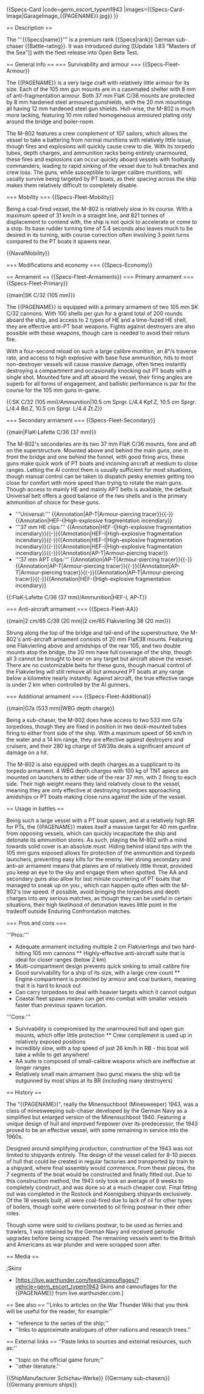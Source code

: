 {{Specs-Card
|code=germ_escort_typem1943
|images={{Specs-Card-Image|GarageImage_{{PAGENAME}}.jpg}}
}}

== Description ==
<!-- ''In the first part of the description, cover the history of the ship's creation and military application. In the second part, tell the reader about using this ship in the game. Add a screenshot: if a beginner player has a hard time remembering vehicles by name, a picture will help them identify the ship in question.'' -->
The '''{{Specs|name}}''' is a premium rank {{Specs|rank}} German sub-chaser {{Battle-rating}}. It was introduced during [[Update 1.83 "Masters of the Sea"]] with the fleet release into Open Beta Test.

== General info ==
=== Survivability and armour ===
{{Specs-Fleet-Armour}}
<!-- ''Talk about the vehicle's armour. Note the most well-defended and most vulnerable zones, e.g. the ammo magazine. Evaluate the composition of components and assemblies responsible for movement and manoeuvrability. Evaluate the survivability of the primary and secondary armaments separately. Don't forget to mention the size of the crew, which plays an important role in fleet mechanics. Save tips on preserving survivability for the "Usage in battles" section. If necessary, use a graphical template to show the most well-protected or most vulnerable points in the armour.'' -->

The {{PAGENAME}} is a very large craft with relatively little armour for its size. Each of the 105 mm gun mounts are in a casemated shelter with 8 mm of anti-fragmentation armour. Both 37 mm FlaK C/36 mounts are protected by 8 mm hardened steel armoured gunshields, with the 20 mm mountings all having 12 mm hardened steel gun shields. Hull-wise, the M-802 is much more lacking, featuring 10 mm rolled homogeneous armoured plating only around the bridge and boiler-room.

The M-802 features a crew complement of 107 sailors, which allows the vessel to take a battering from normal munitions with relatively little issue, though fires and explosions will quickly cause crew to die. With its torpedo tubes, depth charges, and ammunition racks being entirely unarmoured, these fires and explosions can occur quickly aboard vessels with foolhardy commanders, leading to rapid sinking of the vessel due to hull breaches and crew loss. The guns, while susceptible to larger calibre munitions, will usually survive being targeted by PT boats, as their spacing across the ship makes them relatively difficult to completely disable.

=== Mobility ===
{{Specs-Fleet-Mobility}}
<!-- ''Write about the ship's mobility. Evaluate its power and manoeuvrability, rudder rerouting speed, stopping speed at full tilt, with its maximum forward and reverse speed.'' -->
Being a coal-fired vessel, the M-802 is relatively slow in its course. With a maximum speed of 31 km/h in a straight line, and 821 tonnes of displacement to contend with, the ship is not quick to accelerate or come to a stop. Its base rudder turning time of 5.4 seconds also leaves much to be desired in its turning, with course correction often involving 3 point turns compared to the PT boats it spawns near.

{{NavalMobility}}

=== Modifications and economy ===
{{Specs-Economy}}

== Armament ==
{{Specs-Fleet-Armaments}}
=== Primary armament ===
{{Specs-Fleet-Primary}}
<!-- ''Provide information about the characteristics of the primary armament. Evaluate their efficacy in battle based on their reload speed, ballistics and the capacity of their shells. Add a link to the main article about the weapon: <code><nowiki>{{main|Weapon name (calibre)}}</nowiki></code>. Broadly describe the ammunition available for the primary armament, and provide recommendations on how to use it and which ammunition to choose.'' -->
{{main|SK C/32 (105 mm)}}

The {{PAGENAME}} is equipped with a primary armament of two 105 mm SK C/32 cannons. With 100 shells per gun for a grand total of 200 rounds aboard the ship, and access to 2 types of HE and a time-fuzed HE shell, they are effective anti-PT boat weapons. Fights against destroyers are also possible with these weapons, though care is needed to avoid their return fire.

With a four-second reload on such a large calibre munition, an 8°/s traverse rate, and access to high explosive with base fuse ammunition, hits to most non-destroyer vessels will cause massive damage, often times instantly destroying a compartment and occasionally knocking out PT boats with a single shot. Mounted fore and aft aboard the vessel, their firing angles are superb for all forms of engagement, and ballistic performance is par for the course for the 105 mm guns in-game.

{{:SK C/32 (105 mm)/Ammunition|10.5 cm Sprgr. L/4.4 Kpf.Z, 10.5 cm Sprgr. L/4.4 Bd.Z, 10.5 cm Sprgr. L/4.4 Zt.Z}}

=== Secondary armament ===
{{Specs-Fleet-Secondary}}
<!-- ''Some ships are fitted with weapons of various calibres. Secondary armaments are defined as weapons chosen with the control <code>Select secondary weapon</code>. Evaluate the secondary armaments and give advice on how to use them. Describe the ammunition available for the secondary armament. Provide recommendations on how to use them and which ammunition to choose. Remember that any anti-air armament, even heavy calibre weapons, belong in the next section. If there is no secondary armament, remove this section.'' -->
{{main|FlaK-Lafette C/36 (37 mm)}}

The M-802's secondaries are its two 37 mm FlaK C/36 mounts, fore and aft on the superstructure. Mounted above and behind the main guns, one in front the bridge and one behind the funnel, with good firing arcs, these guns make quick work of PT boats and incoming aircraft at medium to close ranges. Letting the AI control them is usually sufficient for most situations, though manual control can be taken to dispatch pesky enemies getting too close for comfort with more speed than trying to rotate the main guns. Though access to mainly HE and mainly APT belts is available, the default Universal belt offers a good balance of the two shells and is the primary ammunition of choice for these guns.

* '''Universal:''' {{Annotation|AP-T|Armour-piercing tracer}}{{-}}{{Annotation|HEF-I|High-explosive fragmentation incendiary}}
* '''37 mm HE clips:''' {{Annotation|HEF-I|High-explosive fragmentation incendiary}}{{-}}{{Annotation|HEF-I|High-explosive fragmentation incendiary}}{{-}}{{Annotation|HEF-I|High-explosive fragmentation incendiary}}{{-}}{{Annotation|HEF-I|High-explosive fragmentation incendiary}}{{-}}{{Annotation|AP-T|Armour-piercing tracer}}
* '''37 mm APT clips:''' {{Annotation|AP-T|Armour-piercing tracer}}{{-}}{{Annotation|AP-T|Armour-piercing tracer}}{{-}}{{Annotation|AP-T|Armour-piercing tracer}}{{-}}{{Annotation|AP-T|Armour-piercing tracer}}{{-}}{{Annotation|HEF-I|High-explosive fragmentation incendiary}}

{{:FlaK-Lafette C/36 (37 mm)/Ammunition|HEF-I, AP-T}}

=== Anti-aircraft armament ===
{{Specs-Fleet-AA}}
<!-- ''An important part of the ship's armament responsible for air defence. Anti-aircraft armament is defined by the weapon chosen with the control <code>Select anti-aircraft weapons</code>. Talk about the ship's anti-air cannons and machine guns, the number of guns and their positions, their effective range, and about their overall effectiveness – including against surface targets. If there are no anti-aircraft armaments, remove this section.'' -->
{{main|2 cm/65 C/38 (20 mm)|2 cm/65 Flakvierling 38 (20 mm)}}

Strung along the top of the bridge and tail-end of the superstructure, the M-802's anti-aircraft armament consists of 20 mm FlaK38 mounts. Featuring one Flakvierling above and amidships of the rear 105, and two double mounts atop the bridge, the 20 mm have full coverage of the ship, though all 3 cannot be brought to bear on any target but aircraft above the vessel. There are no customizable belts for these guns, though manual control of the Flakvierling will still remove all but armoured PT boats at any range below a kilometre nearly instantly. Against aircraft, the true effective range is under 2 km when controlled by the AI gunners.

=== Additional armament ===
{{Specs-Fleet-Additional}}
<!-- ''Describe the available additional armaments of the ship: depth charges, mines, torpedoes. Talk about their positions, available ammunition and launch features such as dead zones of torpedoes. If there is no additional armament, remove this section.'' -->
{{main|G7a (533 mm)|WBG depth charge}}

Being a sub-chaser, the M-802 does have access to two 533 mm G7a torpedoes, though they are fixed in position in two deck-mounted tubes firing to either front side of the ship. With a maximum speed of 56 km/h in the water and a 14 km range, they are effective against destroyers and cruisers, and their 280 kg charge of SW39a deals a significant amount of damage on a hit.

The M-802 is also equipped with depth charges as a supplicant to its torpedo armament. 4 WBG depth charges with 100 kg of TNT apiece are mounted on launchers to either side of the rear 37 mm, with 2 firing to each side. Their high weight means they land relatively close to the vessel, meaning they are only effective at destroying torpedoes approaching amidships or PT boats making close runs against the side of the vessel.

== Usage in battles ==
<!-- ''Describe the technique of using this ship, the characteristics of her use in a team and tips on strategy. Abstain from writing an entire guide – don't try to provide a single point of view, but give the reader food for thought. Talk about the most dangerous opponents for this vehicle and provide recommendations on fighting them. If necessary, note the specifics of playing with this vehicle in various modes (AB, RB, SB).'' -->

Being such a large vessel with a PT boat spawn, and at a relatively high BR for PTs, the {{PAGENAME}} makes itself a massive target for 40 mm gunfire from opposing vessels, which can quickly incapacitate the ship and detonate its ammunition stores. As such, playing the M-802 with a mind towards solid cover is an absolute must. Hiding behind island tips with the 105 mm guns exposed allows for protection of the ammunition and torpedo launchers, preventing easy kills for the enemy. Her strong secondary and anti-air armament means that planes are of relatively little threat, provided you keep an eye to the sky and engage them when spotted. The AA and secondary guns also allow for last minute countering of PT boats that managed to sneak up on you., which can happen quite often with the M-802's low speed. If possible, avoid bringing the torpedoes and depth charges into any serious matches, as though they can be useful in certain situations, their high likelihood of detonation leaves little point in the tradeoff outside Enduring Confrontation matches.

=== Pros and cons ===
<!-- ''Summarise and briefly evaluate the vehicle in terms of its characteristics and combat effectiveness. Mark its pros and cons in the bulleted list. Try not to use more than 6 points for each of the characteristics. Avoid using categorical definitions such as "bad", "good" and the like - use substitutions with softer forms such as "inadequate" and "effective".'' -->
'''Pros:'''

* Adequate armament including multiple 2 cm Flakvierlings and two hard-hitting 105 mm cannons
** Highly-effective anti-aircraft suite that is ideal for closer ranges (below 2 km)
* Multi-compartment design prevents quick sinking to small calibre fire
* Good survivability for a ship of its size, with a large crew count
** Engine compartment is protected by armour and coal bunkers, meaning that it is hard to knock out
* Can carry torpedoes to deal with heavier targets which it cannot outgun
* Coastal fleet spawn means can get into combat with smaller vessels faster than previous spawn location.

'''Cons:'''

* Survivability is compromised by the unarmoured hull and open gun mounts, which offer little protection
** Crew complement is used up in relatively exposed positions
* Incredibly slow, with a top speed of just 26 km/h in RB - this boat will take a while to get anywhere!
* AA suite is composed of small-calibre weapons which are ineffective at longer ranges
* Relatively small main armament (two guns) means the ship will be outgunned by most ships at its BR (including many destroyers)

== History ==
<!-- ''Describe the history of the creation and combat usage of the ship in more detail than in the introduction. If the historical reference turns out to be too long, take it to a separate article, taking a link to the article about the ship and adding a block "/History" (example: <nowiki>https://wiki.warthunder.com/(Ship-name)/History</nowiki>) and add a link to it here using the <code>main</code> template. Be sure to reference text and sources by using <code><nowiki><ref></ref></nowiki></code>, as well as adding them at the end of the article with <code><nowiki><references /></nowiki></code>. This section may also include the ship's dev blog entry (if applicable) and the in-game encyclopedia description (under <code><nowiki>=== In-game description ===</nowiki></code>, also if applicable).'' -->

The "{{PAGENAME}}", really the Minensuchboot (Minesweeper) 1943, was a class of minesweeping sub-chaser developed by the German Navy as a simplified but enlarged version of the Minensuchboot 1940. Featuring a unique design of hull and improved firepower over its predecessor, the 1943 proved to be an effective vessel, with some remaining in service into the 1960s.

Designed around simplifying production, construction of the 1943 was not limited to shipyards entirely. The design of the vessel called for 8-10 pieces of hull that could be created in regular factories and transported by train to a shipyard, where final assembly would commence. From these pieces, the 7 segments of the boat would be constructed and finally fitted out. Due to this construction method, the 1943 only took an average of 8 weeks to completely construct, and was done so at a much cheaper cost. Final fitting out was completed in the Rostock and Koenigsberg shipyards exclusively. Of the 18 vessels built, all were coal-fired due to lack of oil for other types of boilers, though some were converted to oil firing postwar in their other roles.

Though some were sold to civilians postwar, to be used as ferries and trawlers, 1 was retained by the German Navy and received periodic upgrades before being scrapped. The remaining vessels went to the British and Americans as war plunder and were scrapped soon after.

== Media ==
<!-- ''Excellent additions to the article would be video guides, screenshots from the game, and photos.'' -->

;Skins

* [https://live.warthunder.com/feed/camouflages/?vehicle=germ_escort_typem1943 Skins and camouflages for the {{PAGENAME}} from live.warthunder.com.]

== See also ==
''Links to articles on the War Thunder Wiki that you think will be useful for the reader, for example:''

* ''reference to the series of the ship;''
* ''links to approximate analogues of other nations and research trees.''

== External links ==
''Paste links to sources and external resources, such as:''

* ''topic on the official game forum;''
* ''other literature.''

{{ShipManufacturer Schichau-Werke}}
{{Germany sub-chasers}}
{{Germany premium ships}}